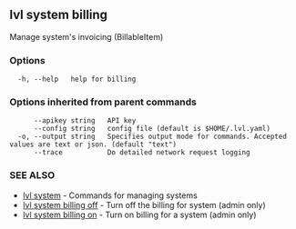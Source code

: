 ## lvl system billing

Manage system's invoicing (BillableItem)

### Options

```
  -h, --help   help for billing
```

### Options inherited from parent commands

```
      --apikey string   API key
      --config string   config file (default is $HOME/.lvl.yaml)
  -o, --output string   Specifies output mode for commands. Accepted values are text or json. (default "text")
      --trace           Do detailed network request logging
```

### SEE ALSO

* [lvl system](lvl_system.md)	 - Commands for managing systems
* [lvl system billing off](lvl_system_billing_off.md)	 - Turn off the billing for system (admin only)
* [lvl system billing on](lvl_system_billing_on.md)	 - Turn on billing for a system (admin only)

